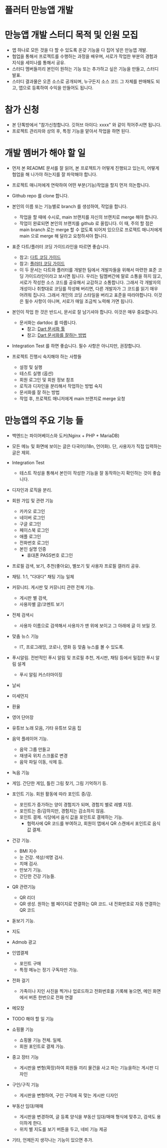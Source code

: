 # 플러터 만능앱 개발

# 만능앱 개발 스터디 목적 및 인원 모집

- 앱 하나로 모든 것을 다 할 수 있도록 온갖 기능을 다 집어 넣은 만능앱 개발.
- 협업을 통해서 프로젝트를 수행하는 과정을 배우며, 서로가 작업한 부분의 경험과 지식을 세미나를 통해서 공유.
- 스터디 멤버들끼리 본인이 원하는 기능 또는 추가하고 싶은 기능을 만들고, 스터디 발표.
- 스터디 결과물은 오픈 소스로 공개되며, 누구든지 소스 코드 그 자체를 판매해도 되고, 앱으로 등록하여 수익을 만들어도 됩니다.

# 참가 신청

- 본 단톡방에서 "참가신청합니다. 깃허브 아이디: xxxx" 와 같이 적어주시면 됩니다.
- 프로젝트 관리자와 상의 후, 특정 기능을 맡아서 작업을 하면 된다.

# 개발 멤버가 해야 할 일

- 먼저 본 README 문서를 잘 읽어, 본 프로젝트가 어떻게 진행되고 있는지, 어떻게 협업을 해 나가야 하는지를 잘 파악해야 합니다.

- 프로젝트 매니저에게 연락하여 어떤 부분(기능)작업을 할지 먼저 의논합니다.

- Github repo 를 clone 합니다.

- 본인의 이름 또는 기능별로 branch 를 생성하여, 작업을 합니다.
  - 작업을 할 때에 수시로, main 브랜치를 자신의 브랜치로 merge 해야 합니다.
  - 작업이 완료되면 본인의 브랜치를 github 로 올립니다.
    이 때, 주의 할 점은 main branch 로는 merge 할 수 없도록 되어져 있으므로 프로젝트 매니저에게 main 으로 merge 해 달라고 요청하셔야 합니다.

- 표준 다트/플러터 코딩 가이드라인을 따르면 좋습니다.
  - 참고: [다트 코딩 가이드](https://dart.dev/guides/language/effective-dart/style)
  - 참고: [플러터 코딩 가이드](https://github.com/flutter/flutter/wiki/Style-guide-for-Flutter-repo)
  - 이 두 문서는 다트와 플러터를 개발한 팀에서 개발자들을 위해서 마련한 표준 코딩 가이드라인이라고 보시면 됩니다. 우리는 팀멤버간에 말로 소통을 하지 않고, 서로가 작성한 소스 코드를 공유해서 교감하고 소통합니다. 그래서 각 개발자의 개성이나 취향대로 코딩를 작성해 버리면, 다른 개발자가 그 코드를 읽기 매우 어려워 집니다. 그래서 개인의 코딩 스타일을 버리고 표준을 따라야합니다.
  이것은 필수 사항이 아니며, 서로가 매일 조금씩 노력해 가면 됩니다.

- 본인이 작업 한 것은 반드시, 문서로 잘 남기셔야 합니다. 이것은 매우 중요합니다.
  - 문서화는 dartdoc 를 따릅니다.
    - 참고: [Dart 문서화 툴](https://pub.dev/packages/dartdoc)
    - 참고: [Dart 문서화를 잘하는 방법](https://dart.dev/guides/language/effective-dart/documentation)

- Integration Test 를 하면 좋습니다. 필수 사항은 아니지만, 권장합니다.

- 프로젝트 진행시 숙지해야 하는 사항들
  - 설정 및 실행
  - 테스트 실행 (옵션)
  - 회원 로그인 및 회원 정보 참조
  - 로직과 디자인을 분리해서 작업하는 방법 숙지
  - 문서화를 잘 하는 방법
  - 작업 후, 프로젝트 매니저에게 main 브랜치로 merge 요청

# 만능앱의 주요 기능 들

- 백엔드는 파이어베이스와 도커(Nginx + PHP + MariaDB)
- 모든 메뉴 및 화면에 보이는 글은 다국어(i18n, 언어화). 단, 사용자가 직접 입력하는 글은 제외.
- Integration Test
  - 테스트 작성을 통해서 본인이 작성한 기능을 잘 동작하는지 확인하는 것이 좋습니다.
- 디자인과 로직을 분리.
- 회원 가입 및 관련 기능
  - 카카오 로그인
  - 네이버 로그인
  - 구글 로그인
  - 페이스북 로그인
  - 애플 로그인
  - 전화번호 로그인
  - 본인 실명 인증
    - 휴대폰 PASS번호 로그인
- 프로필 검색, 보기, 추천(좋아요), 별쏘기 및 사용자 프로필 갤러리 공유.
- 채팅. 1:1, "다대다" 채팅 기능 일체
- 커뮤니티. 게시판 및 커뮤니티 관련 전체 기능.
  - 게시판 별 검색,
  - 사용자별 글/코멘트 보기
- 전체 검색시
  - 사용자 이름으로 검색해서 사용자가 맨 위에 보이고 그 아래에 글 이 보일 것.
- 맞춤 뉴스 기능
  - IT, 프로그래밍, 코로나, 영화 등 맞춤 뉴스를 볼 수 있도록.
- 푸시알림. 전반적인 푸시 알림 및 프로필 추천, 게시판, 채팅 등에서 밀접한 푸시 알림 설계
  - 푸시 알림 커스터마이징
- 날씨
- 미세먼지
- 환율
- 영어 단어장
- 유튜브 노래 모음, 기타 유튜브 모음 집
- 음악 플레이어 기능.
  - 음악 그룹 만들고
  - 재생곡 위치 스크롤로 변경
  - 음악 파일 이동, 삭제 등.
- 녹음 기능
- 게임. 간단한 게임, 틀린 그림 찾기, 그림 기억하기 등.
- 포인트 기능. 회원 활동에 따라 포인트 증/감.
  - 포인트가 증가하는 양이 경험치가 되며, 경험치 별로 레벨 지정.
  - 포인트는 증/감하지만, 경험치는 감소하지 않음.
  - 포인트 결제. 식당에서 음식 값을 포인트로 결제하는 기능.
    - 협력사에 QR 코드를 부여하고, 회원이 앱에서 QR 스캔에서 포인트로 음식값 결제.
- 건강 기능.
  - BMI 지수
  - 눈 건강. 색상/색명 검사.
  - 치매 검사.
  - 만보기 기능.
  - 간단한 건강 기능들.
- QR 관련기능
  - QR 리더
  - QR 생성. 원하는 웹 페이지로 연결하는 QR 코드. 내 전화번호로 자동 연결하는 QR 코드
- 돋보기 기능.
- 지도
- Admob 광고
- 인앱결제
  - 포인트 구매
  - 특정 메뉴는 정기 구독자만 가능.
- 전화 걸기
  - 가족이나 지인 사진을 찍거나 업로드하고 전화번호를 기록해 놓으면, 메인 화면에서 버튼 한번으로 전화 연결
- 메모장
- TODO 해야 할 일 기능
- 쇼핑몰 기능
  - 쇼핑몰 기능 전체. 일체.
  - 회원 포인트로 결제 가능.
- 중고 장터 기능
  - 게시판을 변형(확장)하여 회원들 끼리 물건을 사고 파는 기능을하는 게시판 디자인
- 구인/구직 기능
  - 게시판을 변형하여, 구인 구직에 꼭 맞는 게시판 디자인
- 부동산 임대/매매

  - 게시판을 변경하여, 글 등록 양식을 부동산 임대/매매 형식에 맞추고, 검색도 용이하게 한다.
  - 위치 별 지도를 보기 버튼을 두고, 네비 기능 제공

- 기타, 언제든지 생각나는 기능이 있으면 추가.

